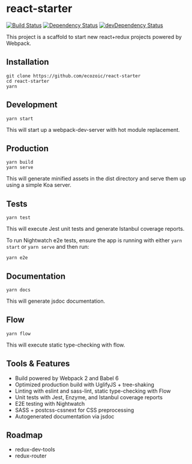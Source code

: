 # react-starter
[![Build Status](https://travis-ci.org/ecozoic/react-starter.svg?branch=master)](https://travis-ci.org/ecozoic/react-starter) [![Dependency Status](https://david-dm.org/ecozoic/react-starter.svg)](https://david-dm.org/ecozoic/react-starter) [![devDependency Status](https://david-dm.org/ecozoic/react-starter/dev-status.png)](https://david-dm.org/ecozoic/react-starter?type=dev)

This project is a scaffold to start new react+redux projects powered by Webpack.

## Installation
```
git clone https://github.com/ecozoic/react-starter
cd react-starter
yarn
```

## Development
```
yarn start
```

This will start up a webpack-dev-server with hot module replacement.

## Production
```
yarn build
yarn serve
```

This will generate minified assets in the dist directory and serve them up using a simple Koa server.

## Tests
```
yarn test
```

This will execute Jest unit tests and generate Istanbul coverage reports.

To run Nightwatch e2e tests, ensure the app is running with either ```yarn start``` or ```yarn serve``` and then run:
```
yarn e2e
```

## Documentation
```
yarn docs
```

This will generate jsdoc documentation.

## Flow
```
yarn flow
```

This will execute static type-checking with flow.

## Tools & Features
* Build powered by Webpack 2 and Babel 6
* Optimized production build with UglifyJS + tree-shaking
* Linting with eslint and sass-lint, static type-checking with Flow
* Unit tests with Jest, Enzyme, and Istanbul coverage reports
* E2E testing with Nightwatch
* SASS + postcss-cssnext for CSS preprocessing
* Autogenerated documentation via jsdoc

## Roadmap
* redux-dev-tools
* redux-router